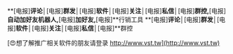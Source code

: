 **[电报]**评论│**[电报]**群发│**[电报]**软件│**[电报]**关注│**[电报]**私信│**[电报]**群控,**[电报]**自动加好友机器人,**[电报]**加好友,**[电报]**行销工具
**[电报]**评论│**[电报]**群发│**[电报]**软件│**[电报]**关注│**[电报]**私信│**[电报]**群控

[😍想了解推广相关软件的朋友请登录 http://www.vst.tw](http://www.vst.tw)



